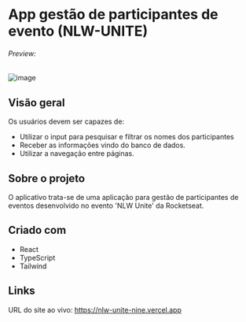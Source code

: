 # App gestão de participantes de evento (NLW-UNITE)
###### Preview:
![image](https://github.com/christiancordeiro/nlw-unite/assets/116993834/6ecbd822-5962-4872-8365-b20285da0285)






## Visão geral
Os usuários devem ser capazes de:

- Utilizar o input para pesquisar e filtrar os nomes dos participantes
- Receber as informações vindo do banco de dados.
- Utilizar a navegação entre páginas.

## Sobre o projeto
O aplicativo trata-se de uma aplicação para gestão de participantes de eventos desenvolvido no evento 'NLW Unite' da Rocketseat. 


## Criado com
- React
- TypeScript
- Tailwind

## Links
URL do site ao vivo: https://nlw-unite-nine.vercel.app
